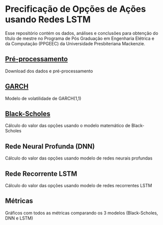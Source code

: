 # Precificação de Opções de Ações usando Redes LSTM

Esse repositório contém os dados, análises e conclusões para obtenção do título de mestre no Programa de Pós Graduação em Engenharia Elétrica e da Computação (PPGEEC) da Universidade Presbiteriana Mackenzie.

## [Pré-processamento](https://github.com/fernandofsilva/LSTM_Option_Pricing/blob/main/notebooks/00_pre_processamento.ipynb)
Download dos dados e pré-processamento

## [GARCH](https://github.com/fernandofsilva/LSTM_Option_Pricing/blob/main/notebooks/01_garch_volatilidade.ipynb)
Modelo de volatilidade de GARCH(1,1)

## [Black-Scholes](https://github.com/fernandofsilva/LSTM_Option_Pricing/blob/main/notebooks/02_black_scholes.ipynb)
Cálculo do valor das opções usando o modelo matemático de Black-Scholes

## Rede Neural Profunda (DNN)
Cálculo do valor das opções usando modelo de redes neurais profundas

## Rede Recorrente LSTM
Cálculo do valor das opções usando modelo de redes recorrentes LSTM

## Métricas
Gráficos com todos as métricas comparando os 3 modelos (Black-Scholes, DNN e LSTM)
